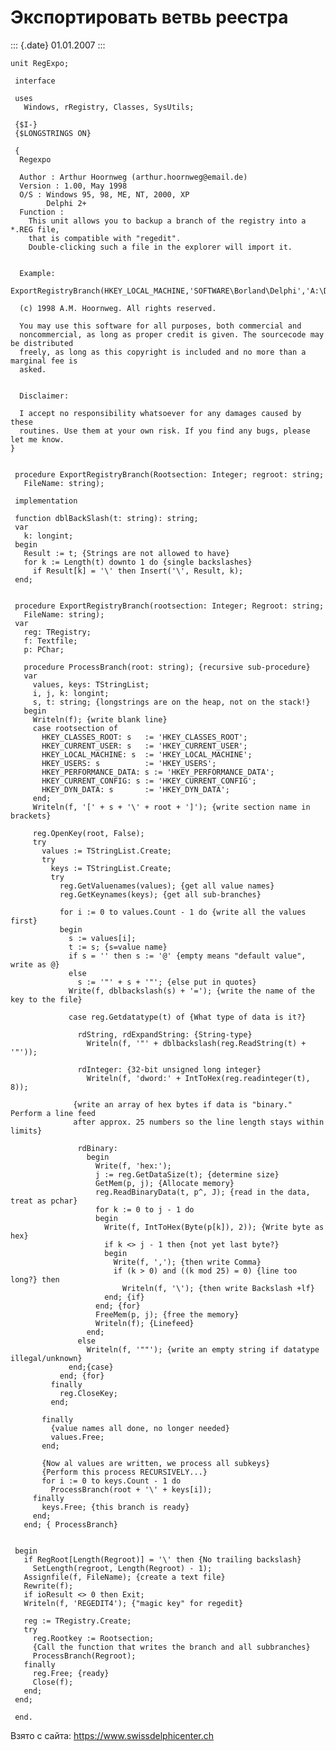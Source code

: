Экспортировать ветвь реестра
============================

::: {.date}
01.01.2007
:::

    unit RegExpo;
     
     interface
     
     uses
       Windows, rRegistry, Classes, SysUtils;
     
     {$I-}
     {$LONGSTRINGS ON}
     
     { 
      Regexpo 
     
      Author : Arthur Hoornweg (arthur.hoornweg@email.de) 
      Version : 1.00, May 1998 
      O/S : Windows 95, 98, ME, NT, 2000, XP 
            Delphi 2+ 
      Function : 
        This unit allows you to backup a branch of the registry into a *.REG file, 
        that is compatible with "regedit". 
        Double-clicking such a file in the explorer will import it. 
     
     
      Example: 
        ExportRegistryBranch(HKEY_LOCAL_MACHINE,'SOFTWARE\Borland\Delphi','A:\DELPHI.REG') 
     
      (c) 1998 A.M. Hoornweg. All rights reserved. 
     
      You may use this software for all purposes, both commercial and 
      noncommercial, as long as proper credit is given. The sourcecode may be distributed 
      freely, as long as this copyright is included and no more than a marginal fee is 
      asked. 
     
     
      Disclaimer: 
     
      I accept no responsibility whatsoever for any damages caused by these 
      routines. Use them at your own risk. If you find any bugs, please let me know. 
    }
     
     
     procedure ExportRegistryBranch(Rootsection: Integer; regroot: string;
       FileName: string);
     
     implementation
     
     function dblBackSlash(t: string): string;
     var
       k: longint;
     begin
       Result := t; {Strings are not allowed to have}
       for k := Length(t) downto 1 do {single backslashes}
         if Result[k] = '\' then Insert('\', Result, k);
     end;
     
     
     procedure ExportRegistryBranch(rootsection: Integer; Regroot: string;
       FileName: string);
     var
       reg: TRegistry;
       f: Textfile;
       p: PChar;
     
       procedure ProcessBranch(root: string); {recursive sub-procedure}
       var
         values, keys: TStringList;
         i, j, k: longint;
         s, t: string; {longstrings are on the heap, not on the stack!}
       begin
         Writeln(f); {write blank line}
         case rootsection of
           HKEY_CLASSES_ROOT: s   := 'HKEY_CLASSES_ROOT';
           HKEY_CURRENT_USER: s   := 'HKEY_CURRENT_USER';
           HKEY_LOCAL_MACHINE: s  := 'HKEY_LOCAL_MACHINE';
           HKEY_USERS: s          := 'HKEY_USERS';
           HKEY_PERFORMANCE_DATA: s := 'HKEY_PERFORMANCE_DATA';
           HKEY_CURRENT_CONFIG: s := 'HKEY_CURRENT_CONFIG';
           HKEY_DYN_DATA: s       := 'HKEY_DYN_DATA';
         end;
         Writeln(f, '[' + s + '\' + root + ']'); {write section name in brackets}
     
         reg.OpenKey(root, False);
         try
           values := TStringList.Create;
           try
             keys := TStringList.Create;
             try
               reg.GetValuenames(values); {get all value names}
               reg.GetKeynames(keys); {get all sub-branches}
     
               for i := 0 to values.Count - 1 do {write all the values first}
               begin
                 s := values[i];
                 t := s; {s=value name}
                 if s = '' then s := '@' {empty means "default value", write as @}
                 else
                   s := '"' + s + '"'; {else put in quotes}
                 Write(f, dblbackslash(s) + '='); {write the name of the key to the file}
     
                 case reg.Getdatatype(t) of {What type of data is it?}
     
                   rdString, rdExpandString: {String-type}
                     Writeln(f, '"' + dblbackslash(reg.ReadString(t) + '"'));
     
                   rdInteger: {32-bit unsigned long integer}
                     Writeln(f, 'dword:' + IntToHex(reg.readinteger(t), 8));
     
                  {write an array of hex bytes if data is "binary." Perform a line feed 
                  after approx. 25 numbers so the line length stays within limits}
     
                   rdBinary:
                     begin
                       Write(f, 'hex:');
                       j := reg.GetDataSize(t); {determine size}
                       GetMem(p, j); {Allocate memory}
                       reg.ReadBinaryData(t, p^, J); {read in the data, treat as pchar}
                       for k := 0 to j - 1 do
                       begin
                         Write(f, IntToHex(Byte(p[k]), 2)); {Write byte as hex}
                         if k <> j - 1 then {not yet last byte?}
                         begin
                           Write(f, ','); {then write Comma}
                           if (k > 0) and ((k mod 25) = 0) {line too long?} then
                             Writeln(f, '\'); {then write Backslash +lf}
                         end; {if}
                       end; {for}
                       FreeMem(p, j); {free the memory}
                       Writeln(f); {Linefeed}
                     end;
                   else
                     Writeln(f, '""'); {write an empty string if datatype illegal/unknown}
                 end;{case}
               end; {for}
             finally
               reg.CloseKey;
             end;
     
           finally
             {value names all done, no longer needed}
             values.Free;
           end;
     
           {Now al values are written, we process all subkeys}
           {Perform this process RECURSIVELY...}
           for i := 0 to keys.Count - 1 do
             ProcessBranch(root + '\' + keys[i]);
         finally
           keys.Free; {this branch is ready}
         end;
       end; { ProcessBranch}
     
     
     begin
       if RegRoot[Length(Regroot)] = '\' then {No trailing backslash}
         SetLength(regroot, Length(Regroot) - 1);
       Assignfile(f, FileName); {create a text file}
       Rewrite(f);
       if ioResult <> 0 then Exit;
       Writeln(f, 'REGEDIT4'); {"magic key" for regedit}
     
       reg := TRegistry.Create;
       try
         reg.Rootkey := Rootsection;
         {Call the function that writes the branch and all subbranches}
         ProcessBranch(Regroot);
       finally
         reg.Free; {ready}
         Close(f);
       end;
     end;
     
     end.

Взято с сайта: <https://www.swissdelphicenter.ch>

